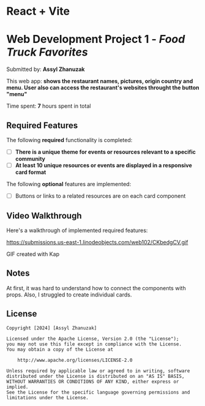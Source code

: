 # React + Vite
# Web Development Project 1 - *Food Truck Favorites*

Submitted by: **Assyl Zhanuzak**

This web app: **shows the restaurant names, pictures, origin country and menu. User also can access the restaurant's websites throught the button "menu"**

Time spent: **7** hours spent in total

## Required Features

The following **required** functionality is completed:

- [ ] **There is a unique theme for events or resources relevant to a specific community**
- [ ] **At least 10 unique resources or events are displayed in a responsive card format**

The following **optional** features are implemented:

- [ ] Buttons or links to a related resources are on each card component


## Video Walkthrough

Here's a walkthrough of implemented required features:

https://submissions.us-east-1.linodeobjects.com/web102/CKbedgCV.gif

<!-- Replace this with whatever GIF tool you used! -->
GIF created with Kap 
<!-- Recommended tools:
[Kap](https://getkap.co/) for macOS
[ScreenToGif](https://www.screentogif.com/) for Windows
[peek](https://github.com/phw/peek) for Linux. -->

## Notes

At first, it was hard to understand how to connect the components with props. Also, I struggled to create individual cards.

## License

    Copyright [2024] [Assyl Zhanuzak]

    Licensed under the Apache License, Version 2.0 (the "License");
    you may not use this file except in compliance with the License.
    You may obtain a copy of the License at

        http://www.apache.org/licenses/LICENSE-2.0

    Unless required by applicable law or agreed to in writing, software
    distributed under the License is distributed on an "AS IS" BASIS,
    WITHOUT WARRANTIES OR CONDITIONS OF ANY KIND, either express or implied.
    See the License for the specific language governing permissions and
    limitations under the License.
